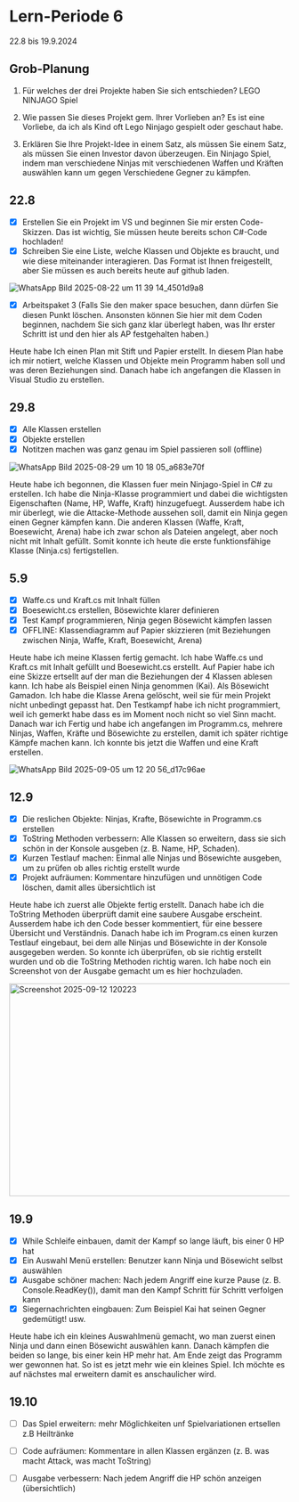 # Lern-Periode 6

22.8 bis 19.9.2024

## Grob-Planung

1. Für welches der drei Projekte haben Sie sich entschieden?
   LEGO NINJAGO Spiel

2. Wie passen Sie dieses Projekt gem. Ihrer Vorlieben an?
   Es ist eine Vorliebe, da ich als Kind oft Lego Ninjago gespielt oder geschaut habe.
   
3. Erklären Sie Ihre Projekt-Idee in einem Satz, als müssen Sie einem Satz, als müssen Sie einen Investor davon überzeugen.
   Ein Ninjago Spiel, indem man verschiedene Ninjas mit verschiedenen Waffen und Kräften auswählen kann um gegen Verschiedene Gegner zu kämpfen.

## 22.8

- [x] Erstellen Sie ein Projekt im VS und beginnen Sie mir ersten Code-Skizzen. Das ist wichtig, Sie müssen heute bereits schon C#-Code hochladen!
- [x] Schreiben Sie eine Liste, welche Klassen und Objekte es braucht, und wie diese miteinander interagieren. Das Format ist Ihnen freigestellt, aber Sie müssen es auch bereits heute auf github laden.

![WhatsApp Bild 2025-08-22 um 11 39 14_4501d9a8](https://github.com/user-attachments/assets/95df0192-dee7-46d5-a6a8-fbed3edd25d8)



- [x] Arbeitspaket 3 (Falls Sie den maker space besuchen, dann dürfen Sie diesen Punkt löschen. Ansonsten können Sie hier mit dem Coden beginnen, nachdem Sie sich ganz klar überlegt haben, was Ihr erster Schritt ist und den hier als AP festgehalten haben.)

Heute habe Ich einen Plan mit Stift und Papier erstellt. In diesem Plan habe ich mir notiert, welche Klassen und Objekte mein Programm haben soll und was deren Beziehungen sind. Danach habe ich angefangen die Klassen in Visual Studio zu erstellen.


## 29.8

- [x] Alle Klassen erstellen
- [x] Objekte erstellen
- [x] Notitzen machen was ganz genau im Spiel passieren soll (offline)

![WhatsApp Bild 2025-08-29 um 10 18 05_a683e70f](https://github.com/user-attachments/assets/82cd3e3f-9ae8-4f3f-9580-81a7590c1bf3)


Heute habe ich begonnen, die Klassen fuer mein Ninjago-Spiel in C# zu erstellen. Ich habe die Ninja-Klasse programmiert und dabei die wichtigsten Eigenschaften (Name, HP, Waffe, Kraft) hinzugefuegt. Ausserdem habe ich mir überlegt, wie die Attacke-Methode aussehen soll, damit ein Ninja gegen einen Gegner kämpfen kann. Die anderen Klassen (Waffe, Kraft, Boesewicht, Arena) habe ich zwar schon als Dateien angelegt, aber noch nicht mit Inhalt gefüllt. Somit konnte ich heute die erste funktionsfähige Klasse (Ninja.cs) fertigstellen.

## 5.9

- [x] Waffe.cs und Kraft.cs mit Inhalt füllen
- [x] Boesewicht.cs erstellen, Bösewichte klarer definieren
- [x] Test Kampf programmieren, Ninja gegen Bösewicht kämpfen lassen
- [x] OFFLINE: Klassendiagramm auf Papier skizzieren (mit Beziehungen zwischen Ninja, Waffe, Kraft, Boesewicht, Arena)

Heute habe ich meine Klassen fertig gemacht. Ich habe Waffe.cs und Kraft.cs mit Inhalt gefüllt und Boesewicht.cs erstellt. Auf Papier habe ich eine Skizze ertsellt auf der man die Beziehungen der 4 Klassen ablesen kann. Ich habe als Beispiel einen Ninja genommen (Kai). Als Bösewicht Gamadon. Ich habe die Klasse Arena gelöscht, weil sie für mein Projekt nicht unbedingt gepasst hat. Den Testkampf habe ich nicht programmiert, weil ich gemerkt habe dass es im Moment noch nicht so viel Sinn macht. Danach war ich Fertig und habe ich angefangen im Programm.cs, mehrere Ninjas, Waffen, Kräfte und Bösewichte zu erstellen, damit ich später richtige Kämpfe machen kann. Ich konnte bis jetzt die Waffen und eine Kraft erstellen.

![WhatsApp Bild 2025-09-05 um 12 20 56_d17c96ae](https://github.com/user-attachments/assets/0fe04027-4861-4918-8250-76a662f07454)


## 12.9

- [x] Die reslichen Objekte: Ninjas, Krafte, Bösewichte in Programm.cs erstellen
- [x] ToString Methoden verbessern: Alle Klassen so erweitern, dass sie sich schön in der Konsole ausgeben (z. B. Name, HP, Schaden).
- [x] Kurzen Testlauf machen: Einmal alle Ninjas und Bösewichte ausgeben, um zu prüfen ob alles richtig erstellt wurde
- [x] Projekt aufräumen: Kommentare hinzufügen und unnötigen Code löschen, damit alles übersichtlich ist

Heute habe ich zuerst alle Objekte fertig erstellt. Danach habe ich die ToString Methoden überprüft damit eine saubere Ausgabe erscheint.  Ausserdem habe ich den Code besser kommentiert, für eine bessere Übersicht und Verständnis. Danach habe ich im Program.cs einen kurzen Testlauf eingebaut, bei dem alle Ninjas und Bösewichte in der Konsole ausgegeben werden. So konnte ich überprüfen, ob sie richtig erstellt wurden und ob die ToString Methoden richtig waren. Ich habe noch ein Screenshot von der Ausgabe gemacht um es hier hochzuladen.

<img width="1745" height="382" alt="Screenshot 2025-09-12 120223" src="https://github.com/user-attachments/assets/b66a99dc-d6b2-42d1-9bcd-245e901d6bff" />


## 19.9

- [x] While Schleife einbauen, damit der Kampf so lange läuft, bis einer 0 HP hat
- [x] Ein Auswahl Menü erstellen: Benutzer kann Ninja und Bösewicht selbst auswählen
- [x] Ausgabe schöner machen: Nach jedem Angriff eine kurze Pause (z. B. Console.ReadKey()), damit man den Kampf Schritt für Schritt verfolgen kann
- [x] Siegernachrichten eingbauen: Zum Beispiel Kai hat seinen Gegner gedemütigt! usw.

Heute habe ich ein kleines Auswahlmenü gemacht, wo man zuerst einen Ninja und dann einen Bösewicht auswählen kann. Danach kämpfen die beiden so lange, bis einer kein HP mehr hat. Am Ende zeigt das Programm wer gewonnen hat. So ist es jetzt mehr wie ein kleines Spiel. Ich möchte es auf nächstes mal erweitern damit es anschaulicher wird.

## 19.10

- [ ] Das Spiel erweitern: mehr Möglichkeiten unf Spielvariationen ertsellen z.B Heiltränke
- [ ] Code aufräumen: Kommentare in allen Klassen ergänzen (z. B. was macht Attack, was macht ToString)
- [ ] Ausgabe verbessern: Nach jedem Angriff die HP schön anzeigen (übersichtlich)






